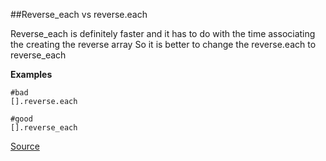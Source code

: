 ##Reverse_each vs reverse.each

Reverse_each is definitely faster and it has to do with the time associating the creating the reverse array
So it is better to change the reverse.each to reverse_each

**Examples**

```
#bad
[].reverse.each

#good
[].reverse_each
```

[Source](http://www.rubydoc.info/gems/rubocop/RuboCop/Cop/Performance/ReverseEach)
